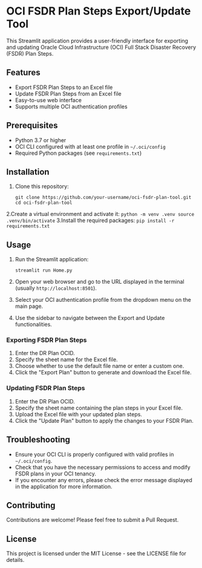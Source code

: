 # OCI FSDR Plan Steps Export/Update Tool

This Streamlit application provides a user-friendly interface for exporting and updating Oracle Cloud Infrastructure (OCI) Full Stack Disaster Recovery (FSDR) Plan Steps.

## Features

- Export FSDR Plan Steps to an Excel file
- Update FSDR Plan Steps from an Excel file
- Easy-to-use web interface
- Supports multiple OCI authentication profiles

## Prerequisites

- Python 3.7 or higher
- OCI CLI configured with at least one profile in `~/.oci/config`
- Required Python packages (see `requirements.txt`)

## Installation


1. Clone this repository:
   ```
   git clone https://github.com/your-username/oci-fsdr-plan-tool.git
   cd oci-fsdr-plan-tool
   ```

2.Create a virtual environment and activate it:
      ```
      python -m venv .venv
      source .venv/bin/activate
      ```
3.Install the required packages:
      ```
      pip install -r requirements.txt
      ```

## Usage

1. Run the Streamlit application:
   ```
   streamlit run Home.py
   ```

2. Open your web browser and go to the URL displayed in the terminal (usually `http://localhost:8501`).

3. Select your OCI authentication profile from the dropdown menu on the main page.

4. Use the sidebar to navigate between the Export and Update functionalities.

### Exporting FSDR Plan Steps

1. Enter the DR Plan OCID.
2. Specify the sheet name for the Excel file.
3. Choose whether to use the default file name or enter a custom one.
4. Click the "Export Plan" button to generate and download the Excel file.

### Updating FSDR Plan Steps

1. Enter the DR Plan OCID.
2. Specify the sheet name containing the plan steps in your Excel file.
3. Upload the Excel file with your updated plan steps.
4. Click the "Update Plan" button to apply the changes to your FSDR Plan.

## Troubleshooting

- Ensure your OCI CLI is properly configured with valid profiles in `~/.oci/config`.
- Check that you have the necessary permissions to access and modify FSDR plans in your OCI tenancy.
- If you encounter any errors, please check the error message displayed in the application for more information.

## Contributing

Contributions are welcome! Please feel free to submit a Pull Request.

## License

This project is licensed under the MIT License - see the LICENSE file for details.
